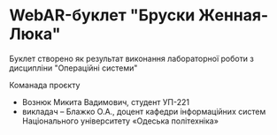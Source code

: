 # WebAR-буклет "Бруски Женная-Люка"
Буклет створено як результат виконання лабораторної роботи з дисципліни "Операційні системи"

Команада проєкту
- Вознюк Микита Вадимович, студент УП-221
- викладач – Блажко О.А., доцент кафедри інформаційних систем Національного
університету «Одеська політехніка»
